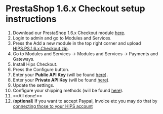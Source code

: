 # PrestaShop 1.6.x Checkout setup instructions

1. Download our PrestaShop 1.6.x Checkout module [here](https://static.hips.com/plugins/prestashop/HIPS_PS_1.6.x_Checkout1.0.3.zip).
2. Login to admin and go to Modules and Services.
3. Press the Add a new module in the top right corner and upload [HIPS.PS.1.6.x.Checkout.zip](https://static.hips.com/plugins/prestashop/HIPS_PS_1.6.x_Checkout1.0.3.zip). 
4. Go to Modules and Services → Modules and Services → Payments and Gateways.  
5. Install Hips Checkout.
6. Press the Configure button.
7. Enter your **Public API Key** (will be found <a href="https://dashboard.hips.com/sales_channels" target="_blank">here</a>).
8. Enter your **Private API Key** (will be found <a href="https://dashboard.hips.com/sales_channels" target="_blank">here</a>).
9. Update the settings.
10. Configure your shipping methods (will be found <a href="https://dashboard.hips.com/shippings" target="_blank">here</a>).
11. ==All done!==
12. (**optional**) If you want to accept Paypal, Invoice etc you may do that by <a href="https://dashboard.hips.com/account/relay" target="_blank">connecting those to your HIPS account</a>
